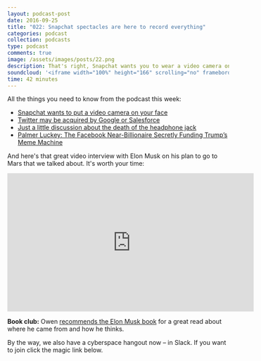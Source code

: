 ```yaml
---
layout: podcast-post
date: 2016-09-25
title: "022: Snapchat spectacles are here to record everything"
categories: podcast
collection: podcasts
type: podcast
comments: true
image: /assets/images/posts/22.png
description: That's right, Snapchat wants you to wear a video camera on your face and record everything. We also talk about the iPhone 7, Elon Musk's Mars plan and more.
soundcloud: '<iframe width="100%" height="166" scrolling="no" frameborder="no" src="https://w.soundcloud.com/player/?url=https%3A//api.soundcloud.com/tracks/284669791&amp;color=ff5500&amp;auto_play=false&amp;hide_related=false&amp;show_comments=true&amp;show_user=true&amp;show_reposts=false"></iframe>'
time: 42 minutes
---
```

All the things you need to know from the podcast this week:

<ul>
  <li><a href="http://www.theverge.com/2016/9/23/13039184/snapchat-spectacles-price-release-date-snap-inc">Snapchat wants to put a video camera on your face</a></li>
  <li><a href="http://www.cnbc.com/2016/09/23/twitter-may-receive-formal-bid-shortly-suitors-said-to-include-salesforce-and-google.html">Twitter may be acquired by Google or Salesforce</a></li>
  <li><a href="http://thenextweb.com/opinion/2016/09/22/rip-headphone-jack-gone-too-soon/">Just a little discussion about the death of the headphone jack</a></li>
  <li><a href="http://www.thedailybeast.com/articles/2016/09/22/palmer-luckey-the-facebook-billionaire-secretly-funding-trump-s-meme-machine.html">
Palmer Luckey: The Facebook Near-Billionaire Secretly Funding Trump’s Meme Machine</a></li>
</ul>

And here's that great video interview with Elon Musk on his plan to go to Mars that we talked about. It's worth your time:

<iframe width="560" height="315" src="https://www.youtube.com/embed/tnBQmEqBCY0" frameborder="0" allowfullscreen></iframe>


**Book club:** Owen [recommends the Elon Musk book](https://www.amazon.com/Elon-Musk-SpaceX-Fantastic-Future/dp/0062301233) for a great read about where he came from and how he thinks.


By the way, we also have a cyberspace hangout now – in Slack. If you want to join click the magic link below.

<script async defer src="https://charged-podcast.herokuapp.com/slackin.js"></script>